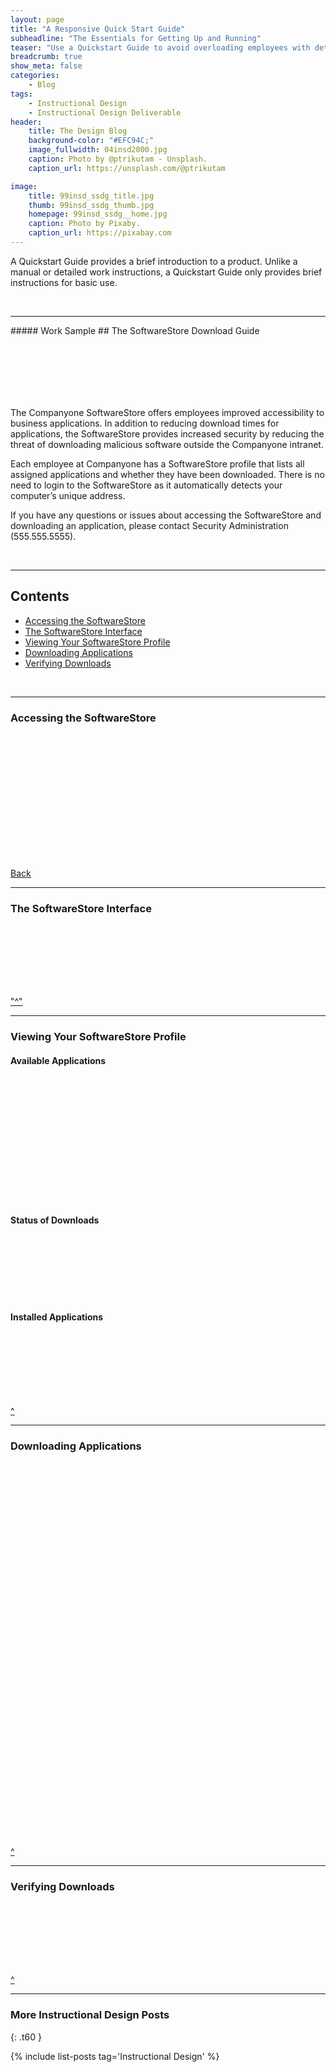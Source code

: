 ```yaml
---
layout: page
title: "A Responsive Quick Start Guide"
subheadline: "The Essentials for Getting Up and Running"
teaser: "Use a Quickstart Guide to avoid overloading employees with detailed user manuals."
breadcrumb: true
show_meta: false
categories:
    - Blog
tags:
    - Instructional Design
    - Instructional Design Deliverable
header:
    title: The Design Blog
    background-color: "#EFC94C;"
    image_fullwidth: 04insd2000.jpg
    caption: Photo by @ptrikutam - Unsplash.
    caption_url: https://unsplash.com/@ptrikutam

image:
    title: 99insd_ssdg_title.jpg
    thumb: 99insd_ssdg_thumb.jpg
    homepage: 99insd_ssdg__home.jpg
    caption: Photo by Pixaby.
    caption_url: https://pixabay.com
---
```

<!--more-->
A Quickstart Guide provides a brief introduction to a product. Unlike a manual or detailed work instructions, a Quickstart Guide only provides brief instructions for basic use.

<br>

<hr>
##### Work Sample
## The SoftwareStore Download Guide

<div class="show-for-small-only"><img src="{{ site.urlimg }}99insd_ssdg_header_sm.jpg" style="margin: 25px 0px 25px 0px" alt=""></div>
<div class="show-for-medium-up"><img src="{{ site.urlimg }}99insd_ssdg_header_lg.jpg" style="margin: 25px 0px 25px 0px" alt=""></div>

The Companyone SoftwareStore offers employees improved accessibility to business applications. In addition to reducing download times for applications, the SoftwareStore provides increased security by reducing the threat of downloading malicious software outside the Companyone intranet.

Each employee at Companyone has a SoftwareStore profile that lists all assigned applications and whether they have been downloaded. There is no need to login to the SoftwareStore as it automatically detects your computer’s unique address.

If you have any questions or issues about accessing the SoftwareStore and downloading an application, please contact Security Administration (555.555.5555).

<br>

<hr>

## Contents

* [Accessing the SoftwareStore](#accessing-the-softwarestore)
* [The SoftwareStore Interface](#the-softwarestore-interface)
* [Viewing Your SoftwareStore Profile](#viewing-your-softwarestore-profile)
* [Downloading Applications](#downloading-applications)
* [Verifying Downloads](#verifying-downloads)

<br>

<hr>

### Accessing the SoftwareStore

<div class="show-for-small-only"><img src="{{ site.urlimg }}99insd_ssdg_scrn01_sm.png" style="margin: 25px 0px 25px 0px" alt=""></div>
<div class="show-for-medium-up"><img src="{{ site.urlimg }}99insd_ssdg_scrn01_lg.png" style="margin: 25px 0px 25px 0px" alt=""></div>

<div class="show-for-small-only"><img src="{{ site.urlimg }}99insd_ssdg_scrn02_sm.png" style="margin: 25px 0px 25px 0px" alt=""></div>
<div class="show-for-medium-up"><img src="{{ site.urlimg }}99insd_ssdg_scrn02_lg.png" style="margin: 25px 0px 25px 0px" alt=""></div>

[Back](#contents)

<hr>

### The SoftwareStore Interface

<div class="show-for-small-only"><img src="{{ site.urlimg }}99insd_ssdg_scrn03_sm.png" style="margin: 25px 0px 25px 0px" alt=""></div>
<div class="show-for-medium-up"><img src="{{ site.urlimg }}99insd_ssdg_scrn03_lg.png" style="margin: 25px 0px 25px 0px" alt=""></div>

["^"](#contents)

<hr>

### Viewing Your SoftwareStore Profile

#### Available Applications

<div class="show-for-small-only"><img src="{{ site.urlimg }}99insd_ssdg_scrn04_sm.png" style="margin: 25px 0px 25px 0px" alt=""></div>
<div class="show-for-medium-up"><img src="{{ site.urlimg }}99insd_ssdg_scrn04_lg.png" style="margin: 25px 0px 25px 0px" alt=""></div>

<div class="show-for-small-only"><img src="{{ site.urlimg }}99insd_ssdg_scrn05_sm.png" style="margin: 25px 0px 25px 0px" alt=""></div>
<div class="show-for-medium-up"><img src="{{ site.urlimg }}99insd_ssdg_scrn05_lg.png" style="margin: 25px 0px 25px 0px" alt=""></div>

#### Status of Downloads

<div class="show-for-small-only"><img src="{{ site.urlimg }}99insd_ssdg_scrn06_sm.png" style="margin: 25px 0px 25px 0px" alt=""></div>
<div class="show-for-medium-up"><img src="{{ site.urlimg }}99insd_ssdg_scrn06_lg.png" style="margin: 25px 0px 25px 0px" alt=""></div>

#### Installed Applications

<div class="show-for-small-only"><img src="{{ site.urlimg }}99insd_ssdg_scrn07_sm.png" style="margin: 25px 0px 25px 0px" alt=""></div>
<div class="show-for-medium-up"><img src="{{ site.urlimg }}99insd_ssdg_scrn07_lg.png" style="margin: 25px 0px 25px 0px" alt=""></div>

[^](#contents)

<hr>

### Downloading Applications

<div class="show-for-small-only"><img src="{{ site.urlimg }}99insd_ssdg_scrn08_sm.png" style="margin: 25px 0px 25px 0px" alt=""></div>
<div class="show-for-medium-up"><img src="{{ site.urlimg }}99insd_ssdg_scrn08_lg.png" style="margin: 25px 0px 25px 0px" alt=""></div>

<div class="show-for-small-only"><img src="{{ site.urlimg }}99insd_ssdg_scrn09_sm.png" style="margin: 25px 0px 25px 0px" alt=""></div>
<div class="show-for-medium-up"><img src="{{ site.urlimg }}99insd_ssdg_scrn09_lg.png" style="margin: 25px 0px 25px 0px" alt=""></div>

<div class="show-for-small-only"><img src="{{ site.urlimg }}99insd_ssdg_scrn10_sm.png" style="margin: 25px 0px 25px 0px" alt=""></div>
<div class="show-for-medium-up"><img src="{{ site.urlimg }}99insd_ssdg_scrn10_lg.png" style="margin: 25px 0px 25px 0px" alt=""></div>

<div class="show-for-small-only"><img src="{{ site.urlimg }}99insd_ssdg_scrn11_sm.png" style="margin: 25px 0px 25px 0px" alt=""></div>
<div class="show-for-medium-up"><img src="{{ site.urlimg }}99insd_ssdg_scrn11_lg.png" style="margin: 25px 0px 25px 0px" alt=""></div>

<div class="show-for-small-only"><img src="{{ site.urlimg }}99insd_ssdg_scrn12_sm.png" style="margin: 25px 0px 25px 0px" alt=""></div>
<div class="show-for-medium-up"><img src="{{ site.urlimg }}99insd_ssdg_scrn12_lg.png" style="margin: 25px 0px 25px 0px" alt=""></div>

<div class="show-for-small-only"><img src="{{ site.urlimg }}99insd_ssdg_scrn13_sm.png" style="margin: 25px 0px 25px 0px" alt=""></div>
<div class="show-for-medium-up"><img src="{{ site.urlimg }}99insd_ssdg_scrn13_lg.png" style="margin: 25px 0px 25px 0px" alt=""></div>

[^](#contents)

<hr>

### Verifying Downloads

<div class="show-for-small-only"><img src="{{ site.urlimg }}99insd_ssdg_scrn14_sm.png" style="margin: 25px 0px 25px 0px" alt=""></div>
<div class="show-for-medium-up"><img src="{{ site.urlimg }}99insd_ssdg_scrn14_lg.png" style="margin: 25px 0px 25px 0px" alt=""></div>

[^](#contents)

<hr>

### More Instructional Design Posts
{: .t60 }

{% include list-posts tag='Instructional Design' %}
